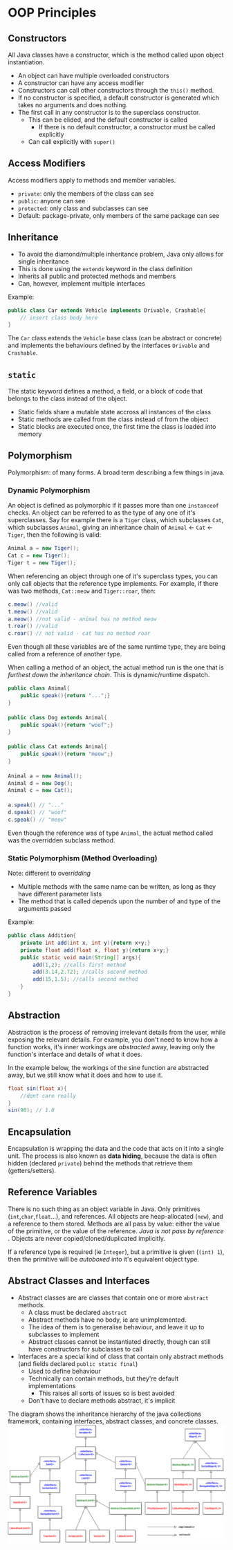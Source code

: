 # OOP Principles

## Constructors

All Java classes have a constructor, which is the method called upon object instantiation.

- An object can have multiple overloaded constructors
- A constructor can have any access modifier
- Constructors can call other constructors through the `this()` method.
- If no constructor is specified, a default constructor is generated which takes no arguments and does nothing.
- The first call in any constructor is to the superclass constructor.
  - This can be elided, and the default constructor is called
    - If there is no default constructor, a constructor must be called explicitly
  - Can call explicitly with `super()`

## Access Modifiers

Access modifiers apply to methods and member variables.

- `private`: only the members of the class can see
- `public`: anyone can see
- `protected`: only class and subclasses can see
- Default: package-private, only members of the same package can see

## Inheritance

- To avoid the diamond/multiple inheritance problem, Java only allows for single inheritance
- This is done using the `extends` keyword in the class definition
- Inherits all public and protected methods and members
- Can, however, implement multiple interfaces

Example:

```java
public class Car extends Vehicle implements Drivable, Crashable{
    // insert class body here
}
```

The `Car` class extends the `Vehicle` base class (can be abstract or concrete) and implements the behaviours defined by the interfaces `Drivable` and `Crashable`.

## `static`

The static keyword defines a method, a field, or a block of code that belongs to the class instead of the object.

- Static fields share a mutable state accross all instances of the class
- Static methods are called from the class instead of from the object
- Static blocks are executed once, the first time the class is loaded into memory

## Polymorphism

Polymorphism: of many forms. A broad term describing a few things in java.

### Dynamic Polymorphism

An object is defined as polymorphic if it passes more than one `instanceof` checks. An object can be referred to as the type of any one of it's superclasses. Say for example there is a `Tiger` class, which subclasses `Cat`, which subclasses `Animal`, giving an inheritance chain of `Animal` <- `Cat` <- `Tiger`, then the following is valid:

```java
Animal a = new Tiger();
Cat c = new Tiger();
Tiger t = new Tiger();
```

When referencing an object through one of it's superclass types, you can only call objects that the reference type implements. For example, if there was two methods, `Cat::meow` and `Tiger::roar`, then:

```java
c.meow() //valid
t.meow() //valid
a.meow() //not valid - animal has no method meow
t.roar() //valid
c.roar() // not valid - cat has no method roar
```

Even though all these variables are of the same runtime type, they are being called from a reference of another type.

When calling a method of an object, the actual method run is the one that is _furthest down the inheritance chain_. This is dynamic/runtime dispatch.

```java
public class Animal{
    public speak(){return "...";}
}

public class Dog extends Animal{
    public speak(){return "woof";}
}

public class Cat extends Animal{
    public speak(){return "meow";}
}

Animal a = new Animal();
Animal d = new Dog();
Animal c = new Cat();

a.speak() // "..."
d.speak() // "woof"
c.speak() // "meow"
```

Even though the reference was of type `Animal`, the actual method called was the overridden subclass method.

### Static Polymorphism (Method Overloading)

Note: different to over*ridding*

- Multiple methods with the same name can be written, as long as they have different parameter lists
- The method that is called depends upon the number of and type of the arguments passed

Example:

```java
public class Addition{
    private int add(int x, int y){return x+y;}
    private float add(float x, float y){return x+y;}
    public static void main(String[] args){
        add(1,2); //calls first method
        add(3.14,2.72); //calls second method
        add(15,1.5); //calls second method
    }
}
```

## Abstraction

Abstraction is the process of removing irrelevant details from the user, while exposing the relevant details. For example, you don't need to know how a function works, it's inner workings are _abstracted_ away, leaving only the function's interface and details of what it does.

In the example below, the workings of the sine function are abstracted away, but we still know what it does and how to use it.

```java
float sin(float x){
    //dont care really
}
sin(90); // 1.0
```

## Encapsulation

Encapsulation is wrapping the data and the code that acts on it into a single unit. The process is also known as **data hiding**, because the data is often hidden (declared `private`) behind the methods that retrieve them (getters/setters).

## Reference Variables

There is no such thing as an object variable in Java. Only primitives (`int`,`char`,`float`...), and references. All objects are heap-allocated (`new`), and a reference to them stored. Methods are all pass by value: either the value of the primitive, or the value of the reference. _Java is not pass by reference_ . Objects are never copied/cloned/duplicated implicitly.

If a reference type is required (ie `Integer`), but a primitive is given (`(int) 1`), then the primitive will be _autoboxed_ into it's equivalent object type.

## Abstract Classes and Interfaces

- Abstract classes are are classes that contain one or more `abstract` methods.
  - A class must be declared `abstract`
  - Abstract methods have no body, ie are unimplemented.
  - The idea of them is to generalise behaviour, and leave it up to subclasses to implement
  - Abstract classes cannot be instantiated directly, though can still have constructors for subclasses to call
- Interfaces are a special kind of class that contain only abstract methods (and fields declared `public static final`)
  - Used to define behaviour
  - Technically can contain methods, but they're default implementations
    - This raises all sorts of issues so is best avoided
  - Don't have to declare methods abstract, it's implicit

The diagram shows the inheritance hierarchy of the java collections framework, containing interfaces, abstract classes, and concrete classes.
![s](./img/abstract.png)
